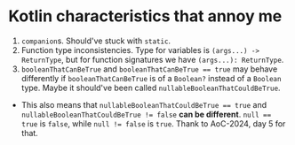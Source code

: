 # Kotlin characteristics that annoy me

1. `companion`s. Should've stuck with `static`.
2. Function type inconsistencies. Type for variables is `(args...) -> ReturnType`, but for function signatures we have `(args...): ReturnType`.
3. `booleanThatCanBeTrue` and `booleanThatCanBeTrue == true` may behave differently if `booleanThatCanBeTrue` is of a `Boolean?` instead of a `Boolean` type. Maybe it should've been called `nullableBooleanThatCouldBeTrue`.
  - This also means that `nullableBooleanThatCouldBeTrue == true` and `nullableBooleanThatCouldBeTrue != false` **can be different**. `null == true` is `false`, while `null != false` is `true`. Thank to AoC-2024, day 5 for that.
